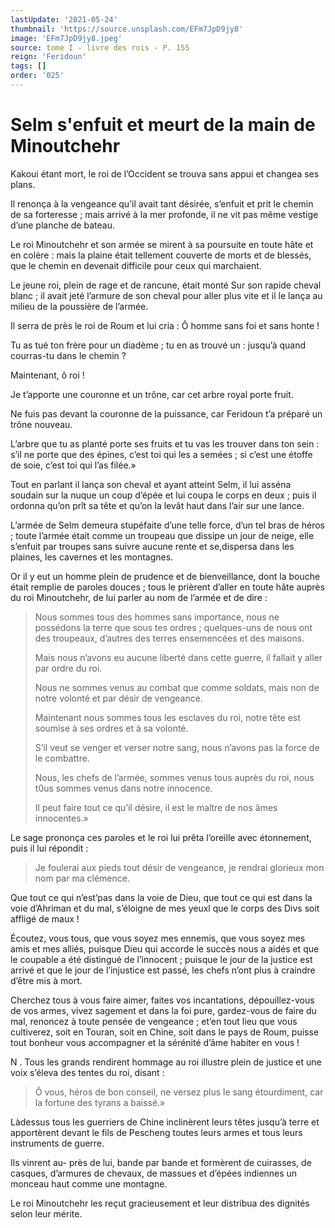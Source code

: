 ```yaml
---
lastUpdate: '2021-05-24'
thumbnail: 'https://source.unsplash.com/EFm7JpD9jy8'
image: 'EFm7JpD9jy8.jpeg'
source: tome I - livre des rois - P. 155
reign: 'Feridoun'
tags: []
order: '025'
---
```


# Selm s'enfuit et meurt de la main de Minoutchehr

Kakoui étant mort, le roi de l’Occident se trouva sans appui et changea ses plans.

Il renonça à la vengeance qu’il avait tant désirée, s’enfuit et prit le chemin de sa forteresse ; mais arrivé à la mer profonde, il ne vit pas même vestige d’une planche de bateau.

Le roi Minoutchehr et son armée se mirent à sa poursuite en toute hâte et en colère : mais la plaine était tellement couverte de morts et de blessés, que le chemin en devenait difficile pour ceux qui marchaient.

Le jeune roi, plein de rage et de rancune, était monté Sur son rapide cheval blanc ; il avait jeté l’armure de son cheval pour aller plus vite et il le lança au milieu de la poussière de l’armée.

Il serra de près le roi de Roum et lui cria : Ô homme sans foi et sans honte !

Tu as tué ton frère pour un diadème ; tu en as trouvé un : jusqu’à quand courras-tu dans le chemin ?

Maintenant, ô roi !

Je t’apporte une couronne et un trône, car cet arbre royal porte fruit.

Ne fuis pas devant la couronne de la puissance, car Feridoun t’a préparé un trône nouveau.

L’arbre que tu as planté porte ses fruits et tu vas les trouver dans ton sein : s’il ne porte que des épines, c’est toi qui les a semées ; si c’est une étoffe de soie, c’est toi qui l’as filée.»

Tout en parlant il lança son cheval et ayant atteint Selm, il lui asséna soudain sur la nuque un coup d’épée et lui coupa le corps en deux ; puis il ordonna qu’on prît sa tête et qu’on la levât haut dans l’air sur une lance.

L’armée de Selm demeura stupéfaite d’une telle force, d’un tel bras de héros ; toute l’armée était comme un troupeau que dissipe un jour de neige, elle s’enfuit par troupes sans suivre aucune rente et se,dispersa dans les plaines, les cavernes et les montagnes.

Or il y eut un homme plein de prudence et de bienveillance, dont la bouche était remplie de paroles douces ; tous le prièrent d’aller en toute hâte auprès du roi Minoutchehr, de lui parler au nom de l’armée et de dire :

> Nous sommes tous des hommes sans importance, nous ne possédons la terre que sous tes ordres ; quelques-uns de nous ont des troupeaux, d’autres des terres ensemencées et des maisons.
>
> Mais nous n’avons eu aucune liberté dans cette guerre, il fallait y aller par ordre du roi.
>
> Nous ne sommes venus au combat que comme soldats, mais non de notre volonté et par désir de vengeance.
>
> Maintenant nous sommes tous les esclaves du roi, notre tête est soumise à ses ordres et à sa volonté.
>
> S’il veut se venger et verser notre sang, nous n’avons pas la force de le combattre.
>
> Nous, les chefs de l’armée, sommes venus tous auprès du roi, nous t0us sommes venus dans notre innocence.
>
> Il peut faire tout ce qu’il désire, il est le maître de nos âmes innocentes.»

Le sage prononça ces paroles et le roi lui prêta l’oreille avec étonnement, puis il lui répondit :

> Je foulerai aux pieds tout désir de vengeance, je rendrai glorieux mon nom par ma clémence.

Que tout ce qui n’est’pas dans la voie de Dieu, que tout ce qui est dans la voie d’Ahriman et du mal, s’éloigne de mes yeuxl que le corps des Divs soit affligé de maux !

Écoutez, vous tous, que vous soyez mes ennemis, que vous soyez mes amis et mes alliés, puisque Dieu qui accorde le succès nous a aidés et que le coupable a été distingué de l’innocent ; puisque le jour de la justice est arrivé et que le jour de l’injustice est passé, les chefs n’ont plus à craindre d’être mis à mort.

Cherchez tous à vous faire aimer, faites vos incantations, dépouillez-vous de vos armes, vivez sagement et dans la foi pure, gardez-vous de faire du mal, renoncez à toute pensée de vengeance ; et’en tout lieu que vous cultiverez, soit en Touran, soit en Chine, soit dans le pays de Roum, puisse tout bonheur vous accompagner et la sérénité d’âme habiter en vous !

N .
Tous les grands rendirent hommage au roi illustre plein de justice et une voix s’éleva des tentes du roi, disant :

> Ô vous, héros de bon conseil, ne versez plus le sang étourdiment, car la fortune des tyrans a baissé.»

Làdessus tous les guerriers de Chine inclinèrent leurs têtes jusqu’à terre et apportèrent devant le fils de Pescheng toutes leurs armes et tous leurs instruments de guerre.

Ils vinrent au-
près de lui, bande par bande et formèrent de cuirasses, de casques, d’armures de chevaux, de massues et d’épées indiennes un monceau haut comme une montagne.

Le roi Minoutchehr les reçut gracieusement et leur distribua des dignités selon leur mérite.
